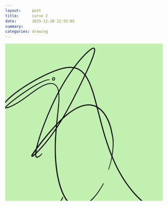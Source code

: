 ```yaml
---
layout:     post
title:      curve 2
date:       2015-12-20 22:55:05
summary:    
categories: drawing
---
```

![curve 2](/images/blog/curve-2.png "a penguin?")
